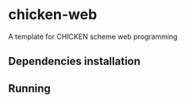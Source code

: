 # chicken-web

A template for CHICKEN scheme web programming

## Dependencies installation

## Running
